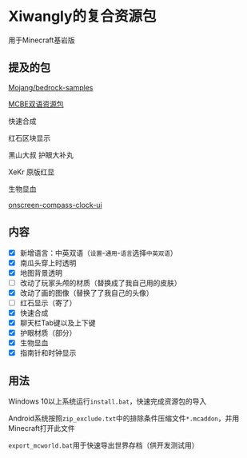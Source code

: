 # Xiwangly的复合资源包

用于Minecraft基岩版

## 提及的包

[Mojang/bedrock-samples](https://github.com/Mojang/bedrock-samples)

[MCBE双语资源包](https://github.com/xiwangly2/Bilingual_zh-en_Minecraft)

快速合成

红石区块显示

黑山大叔 护眼大补丸

XeKr 原版红显

生物显血

[onscreen-compass-clock-ui](https://mcpedl.com/onscreen-compass-clock-ui/)

## 内容

- [x] 新增语言：中英双语（`设置`-`通用`-`语言`选择`中英双语`）
- [x] 南瓜头穿上时透明
- [x] 地图背景透明
- [ ] 改动了玩家头颅的材质（替换成了我自己用的皮肤）
- [x] 改动了画的图像（替换了了我自己的头像）
- [ ] 红石显示（寄了）
- [x] 快速合成
- [x] 聊天栏Tab键以及上下键
- [x] 护眼材质（部分）
- [x] 生物显血
- [x] 指南针和时钟显示

## 用法

Windows 10以上系统运行`install.bat`，快速完成资源包的导入

Android系统按照`zip_exclude.txt`中的排除条件压缩文件`*.mcaddon`，并用Minecraft打开此文件

`export_mcworld.bat`用于快速导出世界存档（供开发测试用）


